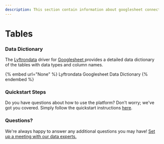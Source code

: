 ```yaml
---
description: This section contain information about googlesheet connector tables information
---
```


# Tables

### Data Dictionary

The [Lyftrondata](https://www.lyftrondata.com/) driver for [Googlesheet](None/)[ ](https://www.lyftrondata.com/integration/googlesheet/)provides a detailed data dictionary of the tables with data types and column names.

{% embed url="None" %}
Lyftrondata Googlesheet Data Dictionary
{% endembed %}

### Quickstart Steps

Do you have questions about how to use the platform? Don't worry; we've got you covered. Simply follow the quickstart instructions [here](../README.md).

### Questions? <a href="#questions" id="questions"></a>

We're always happy to answer any additional questions you may have! [Set up a meeting with our data experts.](https://www.lyftrondata.com/book-a-meeting/)

